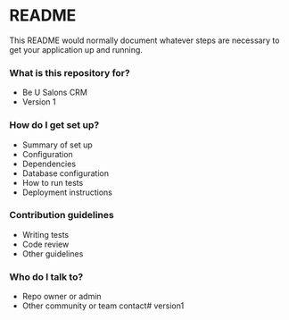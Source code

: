 # README #

This README would normally document whatever steps are necessary to get your application up and running.

### What is this repository for? ###

* Be U Salons CRM
* Version 1

### How do I get set up? ###

* Summary of set up
* Configuration
* Dependencies
* Database configuration
* How to run tests
* Deployment instructions

### Contribution guidelines ###

* Writing tests
* Code review
* Other guidelines

### Who do I talk to? ###

* Repo owner or admin
* Other community or team contact# version1
